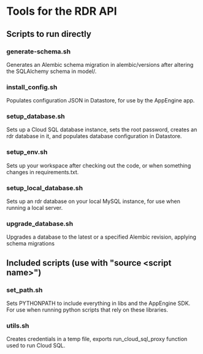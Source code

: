 # Tools for the RDR API

## Scripts to run directly

### generate-schema.sh

Generates an Alembic schema migration in alembic/versions after altering the SQLAlchemy
schema in model/.

### install_config.sh

Populates configuration JSON in Datastore, for use by the AppEngine app.

### setup_database.sh

Sets up a Cloud SQL database instance, sets the root password, creates an rdr database in
it, and populates database configuration in Datastore.

### setup_env.sh

Sets up your workspace after checking out the code, or when something changes in 
requirements.txt.

### setup_local_database.sh

Sets up an rdr database on your local MySQL instance, for use when running a local 
server.

### upgrade_database.sh

Upgrades a database to the latest or a specified Alembic revision, applying schema migrations

## Included scripts (use with "source &lt;script name&gt;")

### set_path.sh

Sets PYTHONPATH to include everything in libs and the AppEngine SDK. For use when running python
scripts that rely on these libraries.

### utils.sh

Creates credentials in a temp file, exports run_cloud_sql_proxy function used to run Cloud SQL.



